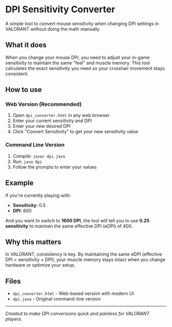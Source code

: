 # DPI Sensitivity Converter

A simple tool to convert mouse sensitivity when changing DPI settings in VALORANT without doing the math manually.

## What it does

When you change your mouse DPI, you need to adjust your in-game sensitivity to maintain the same "feel" and muscle memory. This tool calculates the exact sensitivity you need so your crosshair movement stays consistent.

## How to use

### Web Version (Recommended)
1. Open `dpi_converter.html` in any web browser
2. Enter your current sensitivity and DPI
3. Enter your new desired DPI
4. Click "Convert Sensitivity" to get your new sensitivity value

### Command Line Version
1. Compile: `javac dpi.java`
2. Run: `java dpi`
3. Follow the prompts to enter your values

## Example

If you're currently playing with:
- **Sensitivity:** 0.5
- **DPI:** 800

And you want to switch to **1600 DPI**, the tool will tell you to use **0.25 sensitivity** to maintain the same effective DPI (eDPI) of 400.

## Why this matters

In VALORANT, consistency is key. By maintaining the same eDPI (effective DPI = sensitivity × DPI), your muscle memory stays intact when you change hardware or optimize your setup.

## Files

- `dpi_converter.html` - Web-based version with modern UI
- `dpi.java` - Original command-line version

---
*Created to make DPI conversions quick and painless for VALORANT players.*
